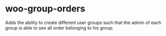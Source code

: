 # woo-group-orders
Adds the ability to create different user groups such that the admin of each group is able to see all order belonging to his group.
